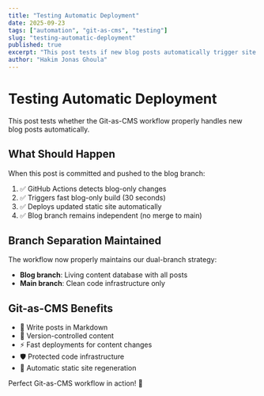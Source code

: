 ```yaml
---
title: "Testing Automatic Deployment"
date: 2025-09-23
tags: ["automation", "git-as-cms", "testing"]
slug: "testing-automatic-deployment"
published: true
excerpt: "This post tests if new blog posts automatically trigger site rebuilds while maintaining proper branch separation."
author: "Hakim Jonas Ghoula"
---
```


# Testing Automatic Deployment

This post tests whether the Git-as-CMS workflow properly handles new blog posts automatically.

## What Should Happen

When this post is committed and pushed to the blog branch:

1. ✅ GitHub Actions detects blog-only changes
2. ✅ Triggers fast blog-only build (30 seconds)
3. ✅ Deploys updated static site automatically
4. ✅ Blog branch remains independent (no merge to main)

## Branch Separation Maintained

The workflow now properly maintains our dual-branch strategy:

- **Blog branch**: Living content database with all posts
- **Main branch**: Clean code infrastructure only

## Git-as-CMS Benefits

- 📝 Write posts in Markdown
- 🔄 Version-controlled content
- ⚡ Fast deployments for content changes
- 🛡️ Protected code infrastructure
- 🚀 Automatic static site regeneration

Perfect Git-as-CMS workflow in action! 🎉
